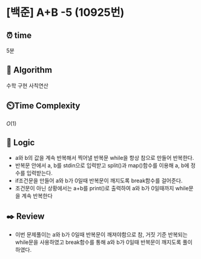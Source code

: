 # [백준] A+B -5 (10925번)

## ⏰  **time**

5분

## :pushpin: **Algorithm**

수학
구현
사칙연산

## ⏲️**Time Complexity**

$O(1)$

## :round_pushpin: **Logic**

- a와 b의 값을 계속 반복해서 찍어낼 반복문 while을 항상 참으로 만들어 반복한다.
- 반복문 안에서 a, b를 stdin으로 입력받고 split()과 map()함수를 이용해 a, b에 정수를 입력받는다.
- if조건문을 만들어 a와 b가 0일때 반복문이 깨지도록 break함수를 걸어준다.
- 조건문이 아닌 상황에서는 a+b를 print()로 출력하여 a와 b가 0일때까지 while문을 계속 반복한다

## :black_nib: **Review**

- 이번 문제풀이는 a와 b가 0일때 반복문이 깨져야함으로 참, 거짓 기준 반복되는 while문을 사용하였고 break함수를 통해 a와 b가 0일때 반복문이 깨지도록 풀이하였다.